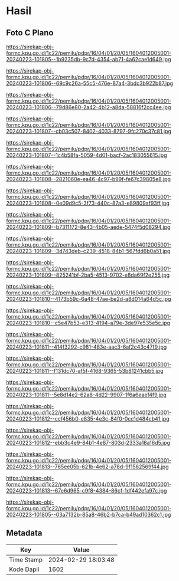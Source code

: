 # Hasil

## Foto C Plano

https://sirekap-obj-formc.kpu.go.id/1c22/pemilu/pdpr/16/04/01/20/05/1604012005001-20240223-101805--1b9235db-9c7d-4354-ab71-4a62cae1d649.jpg

https://sirekap-obj-formc.kpu.go.id/1c22/pemilu/pdpr/16/04/01/20/05/1604012005001-20240223-101806--69c9c26a-55c5-476e-87a4-3bdc3b922b87.jpg

https://sirekap-obj-formc.kpu.go.id/1c22/pemilu/pdpr/16/04/01/20/05/1604012005001-20240223-101806--79d86e80-2a42-4b12-a8da-58816f2cc4ee.jpg

https://sirekap-obj-formc.kpu.go.id/1c22/pemilu/pdpr/16/04/01/20/05/1604012005001-20240223-101807--cb03c507-8402-4033-8797-9fc270c37c81.jpg

https://sirekap-obj-formc.kpu.go.id/1c22/pemilu/pdpr/16/04/01/20/05/1604012005001-20240223-101807--1c4b58fa-5059-4d01-bacf-2ac183055615.jpg

https://sirekap-obj-formc.kpu.go.id/1c22/pemilu/pdpr/16/04/01/20/05/1604012005001-20240223-101808--2821060e-ea46-4c97-b99f-fe67c39805e8.jpg

https://sirekap-obj-formc.kpu.go.id/1c22/pemilu/pdpr/16/04/01/20/05/1604012005001-20240223-101808--0e09d9c5-3f73-440c-87a3-e89809af93ff.jpg

https://sirekap-obj-formc.kpu.go.id/1c22/pemilu/pdpr/16/04/01/20/05/1604012005001-20240223-101809--b7311172-8e43-4b05-aede-5474f5d08294.jpg

https://sirekap-obj-formc.kpu.go.id/1c22/pemilu/pdpr/16/04/01/20/05/1604012005001-20240223-101809--3d743deb-c239-4518-84b1-567fdd6b0a51.jpg

https://sirekap-obj-formc.kpu.go.id/1c22/pemilu/pdpr/16/04/01/20/05/1604012005001-20240223-101809--825241bf-2ba5-4513-9702-e8da69f2e255.jpg

https://sirekap-obj-formc.kpu.go.id/1c22/pemilu/pdpr/16/04/01/20/05/1604012005001-20240223-101810--4173b59c-6a48-47ae-be2d-a8d014a64d5c.jpg

https://sirekap-obj-formc.kpu.go.id/1c22/pemilu/pdpr/16/04/01/20/05/1604012005001-20240223-101810--c5e47b53-e313-4194-a79e-3de97e535e5c.jpg

https://sirekap-obj-formc.kpu.go.id/1c22/pemilu/pdpr/16/04/01/20/05/1604012005001-20240223-101811--414f3292-c981-483e-aac3-6af2c43c47f9.jpg

https://sirekap-obj-formc.kpu.go.id/1c22/pemilu/pdpr/16/04/01/20/05/1604012005001-20240223-101811--f131dc70-af5f-4168-9365-53b81241cbb5.jpg

https://sirekap-obj-formc.kpu.go.id/1c22/pemilu/pdpr/16/04/01/20/05/1604012005001-20240223-101811--5e8d14e2-62a8-4d22-9907-1f6a6eaef4f9.jpg

https://sirekap-obj-formc.kpu.go.id/1c22/pemilu/pdpr/16/04/01/20/05/1604012005001-20240223-101812--ccf456b0-e835-4e3c-84f0-0cc1d484cb41.jpg

https://sirekap-obj-formc.kpu.go.id/1c22/pemilu/pdpr/16/04/01/20/05/1604012005001-20240223-101812--ebb3c4e9-84b1-4e87-803d-2333a18a16d5.jpg

https://sirekap-obj-formc.kpu.go.id/1c22/pemilu/pdpr/16/04/01/20/05/1604012005001-20240223-101813--765ee05b-621b-4e62-a78d-9f1562569f44.jpg

https://sirekap-obj-formc.kpu.go.id/1c22/pemilu/pdpr/16/04/01/20/05/1604012005001-20240223-101813--67e6d965-c9f8-4384-86cf-1df442efa97c.jpg

https://sirekap-obj-formc.kpu.go.id/1c22/pemilu/pdpr/16/04/01/20/05/1604012005001-20240223-101805--03a7132b-85a8-46b2-b7ca-b49ad10362c1.jpg


## Metadata

| Key        | Value               |
| ---------- | ------------------- |
| Time Stamp | 2024-02-29 18:03:48 |
| Kode Dapil | 1602                |



